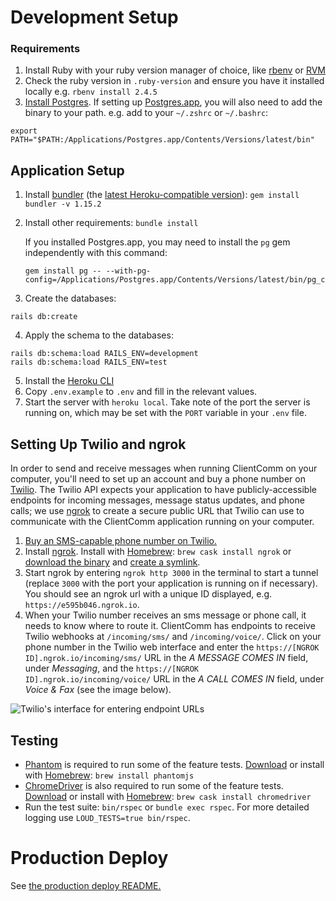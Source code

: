 # Development Setup

### Requirements
1. Install Ruby with your ruby version manager of choice, like [rbenv](https://github.com/rbenv/rbenv)
or [RVM](https://github.com/codeforamerica/howto/blob/master/Ruby.md)
2. Check the ruby version in `.ruby-version` and ensure you have it installed locally e.g. `rbenv install 2.4.5`
3. [Install Postgres](https://github.com/codeforamerica/howto/blob/master/PostgreSQL.md). If setting
up [Postgres.app](https://postgresapp.com/), you will also need to add the binary to your path. e.g.
add to your `~/.zshrc` or `~/.bashrc`:
```
export PATH="$PATH:/Applications/Postgres.app/Contents/Versions/latest/bin"
```

## Application Setup

1. Install [bundler](https://bundler.io/) (the [latest Heroku-compatible version](https://devcenter.heroku.com/articles/ruby-support#libraries)): `gem install bundler -v 1.15.2`
2. Install other requirements: `bundle install`

    If you installed Postgres.app, you may need to install the `pg` gem independently with this command:

    ```
    gem install pg -- --with-pg-config=/Applications/Postgres.app/Contents/Versions/latest/bin/pg_config
    ```
3. Create the databases:
```
rails db:create
```
4. Apply the schema to the databases:
```
rails db:schema:load RAILS_ENV=development
rails db:schema:load RAILS_ENV=test
```
5. Install the [Heroku CLI](https://devcenter.heroku.com/articles/heroku-cli#download-and-install)
6. Copy `.env.example` to `.env` and fill in the relevant values.
7. Start the server with `heroku local`. Take note of the port the server is running on, which may be
set with the `PORT` variable in your `.env` file.

## Setting Up Twilio and ngrok

In order to send and receive messages when running ClientComm on your computer, you'll need to set up
an account and buy a phone number on [Twilio](https://www.twilio.com/). The Twilio API expects
your application to have publicly-accessible endpoints for incoming messages, message status updates,
and phone calls; we use [ngrok](https://ngrok.com/) to create a secure public URL that Twilio can use
to communicate with the ClientComm application running on your computer.

1. [Buy an SMS-capable phone number on Twilio.](https://support.twilio.com/hc/en-us/articles/223135247-How-to-Search-for-and-Buy-a-Twilio-Phone-Number-from-Console)
2. Install [ngrok](https://ngrok.com/). Install with [Homebrew](https://brew.sh/): `brew cask install ngrok`
or [download the binary](https://ngrok.com/download) and [create a symlink](https://gist.github.com/wosephjeber/aa174fb851dfe87e644e#creating-a-symlink-to-ngrok).
3. Start ngrok by entering `ngrok http 3000` in the terminal to start a tunnel (replace `3000` with
the port your application is running on if necessary). You should see an ngrok url with a unique ID
displayed, e.g. `https://e595b046.ngrok.io`.
4. When your Twilio number receives an sms message or phone call, it needs to know where to route it.
ClientComm has endpoints to receive Twilio webhooks at `/incoming/sms/` and `/incoming/voice/`. Click
on your phone number in the Twilio web interface and enter the `https://[NGROK ID].ngrok.io/incoming/sms/`
URL in the *A MESSAGE COMES IN* field, under *Messaging*, and the `https://[NGROK ID].ngrok.io/incoming/voice/`
URL in the *A CALL COMES IN* field, under *Voice & Fax* (see the image below).

![Twilio's interface for entering endpoint URLs](/public/twilio_develop.png)

## Testing

- [Phantom](http://phantomjs.org/) is required to run some of the feature tests. [Download](http://phantomjs.org/download.html) or install with [Homebrew](https://brew.sh/): `brew install phantomjs`
- [ChromeDriver](https://sites.google.com/a/chromium.org/chromedriver/) is also required to run some of the feature tests. [Download](https://sites.google.com/a/chromium.org/chromedriver/downloads) or install with [Homebrew](https://brew.sh/): `brew cask install chromedriver`
- Run the test suite: `bin/rspec` or `bundle exec rspec`. For more detailed logging use `LOUD_TESTS=true bin/rspec`.

# Production Deploy

See [the production deploy README.](deploy/terraform/README.md)


